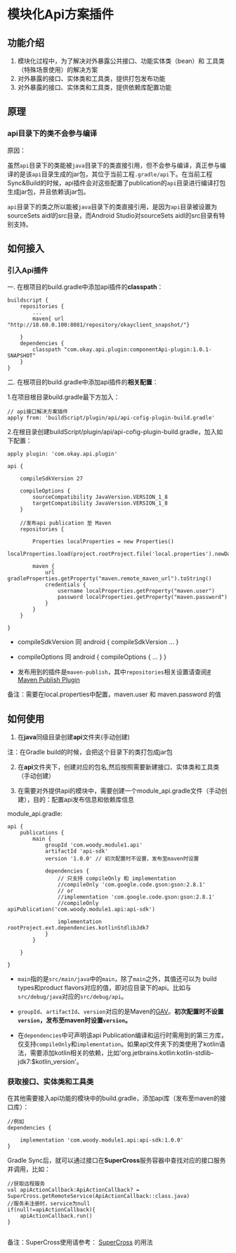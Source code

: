 # 模块化Api方案插件

## 功能介绍

1. 模块化过程中，为了解决对外暴露公共接口、功能实体类（bean）和 工具类（特殊场景使用）的解决方案
2. 对外暴露的接口、实体类和工具类，提供打包发布功能
3. 对外暴露的接口、实体类和工具类，提供依赖库配置功能

## 原理

### api目录下的类不会参与编译
原因：

虽然`api`目录下的类能被`java`目录下的类直接引用，但不会参与编译，真正参与编译的是该`api`目录生成的jar包，其位于当前工程`.gradle/api`下。在当前工程Sync&Build的时候，api插件会对这些配置了publication的`api`目录进行编译打包生成jar包，并且依赖该jar包。

`api`目录下的类之所以能被`java`目录下的类直接引用，是因为`api`目录被设置为sourceSets aidl的src目录，而Android Studio对sourceSets aidl的src目录有特别支持。


## 如何接入

### 引入Api插件


一. 在根项目的build.gradle中添加api插件的**classpath**：

```
buildscript {
    repositories {
        ...
        maven{ url "http://10.60.0.100:8081/repository/okayclient_snapshot/"}

    }
    dependencies {
        classpath "com.okay.api.plugin:componentApi-plugin:1.0.1-SNAPSHOT"
    }
}
```

二. 在根项目的build.gradle中添加api插件的**相关配置**：

1.在项目根目录build.gradle最下方加入：

```
// api接口解决方案插件
apply from: 'buildScript/plugin/api/api-cofig-plugin-build.gradle'

```

2.在根目录创建buildScript/plugin/api/api-cofig-plugin-build.gradle，加入如下配置：

```
apply plugin: 'com.okay.api.plugin'

api {

    compileSdkVersion 27

    compileOptions {
        sourceCompatibility JavaVersion.VERSION_1_8
        targetCompatibility JavaVersion.VERSION_1_8
    }

    //发布api publication 至 Maven
    repositories {

        Properties localProperties = new Properties()
        localProperties.load(project.rootProject.file('local.properties').newDataInputStream())

        maven {
            url gradleProperties.getProperty("maven.remote_maven_url").toString()
            credentials {
                username localProperties.getProperty("maven.user")
                password localProperties.getProperty("maven.password")
            }
        }
    }

}
```

* compileSdkVersion 同 android { compileSdkVersion ... }
* compileOptions 同 android { compileOptions { ... } }

* 发布用到的插件是`maven-publish`，其中`repositories`相关设置请查阅[# Maven Publish Plugin](https://docs.gradle.org/current/userguide/publishing_maven.html#publishing_maven:repositories)

备注：需要在local.properties中配置，maven.user 和 maven.password 的值

## 如何使用

1. 在**java**同级目录创建**api**文件夹(手动创建)

注：在Gradle build的时候，会把这个目录下的类打包成jar包

2. 在**api**文件夹下，创建对应的包名,然后按照需要新建接口、实体类和工具类（手动创建）

3. 在需要对外提供api的模块中，需要创建一个module_api.gradle文件（手动创建），目的：配置api发布信息和依赖库信息

module_api.gradle:
```
api {
    publications {
        main {
            groupId 'com.woody.module1.api'
            artifactId 'api-sdk'
            version '1.0.0' // 初次配置时不设置，发布至maven时设置

            dependencies {
                // 只支持 compileOnly 和 implementation
                //compileOnly 'com.google.code.gson:gson:2.8.1'
                // or
                //implementation 'com.google.code.gson:gson:2.8.1'
                //compileOnly apiPublication('com.woody.module1.api:api-sdk')

                implementation rootProject.ext.dependencies.kotlinStdlibJdk7
            }
        }

    }

}
```

* `main`指的是`src/main/java`中的`main`，除了`main`之外，其值还可以为 build types和product flavors对应的值，即对应目录下的api。比如与`src/debug/java`对应的`src/debug/api`。

* `groupId`、`artifactId`、`version`对应的是Maven的[GAV](https://maven.apache.org/guides/mini/guide-naming-conventions.html)。**初次配置时不设置`version`，发布至maven时设置`version`。**

* 在`dependencies`中可声明该api Publication编译和运行时需用到的第三方库，仅支持`compileOnly`和`implementation`。如果api文件夹下的类使用了kotlin语法，需要添加kotlin相关的依赖，比如'org.jetbrains.kotlin:kotlin-stdlib-jdk7:$kotlin_version'。



### 获取接口、实体类和工具类

在其他需要接入api功能的模块中的build.gradle，添加api库（发布至maven的接口库）：

```
//例如
dependencies {
    
    implementation 'com.woody.module1.api:api-sdk:1.0.0'
}
```

Gradle Sync后，就可以通过接口在**SuperCross**服务容器中查找对应的接口服务并调用，比如：
```
//获取远程服务
val apiActionCallback:ApiActionCallback? = SuperCross.getRemoteService(ApiActionCallback::class.java)
//服务未注册时，service为null
if(null!=apiActionCallback){
    apiActionCallback.run()
}


```
备注：SuperCross使用请参考： [SuperCross](http://git.okjiaoyu.cn/stu/oksupercross/) 的用法

